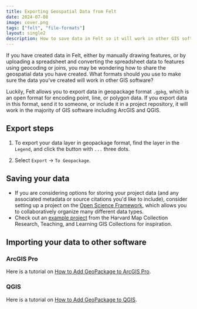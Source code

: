 ```yaml
---
title: Exporting Geospatial Data from Felt
date: 2024-07-08
image: cover.png
tags: ["felt", "file-formats"]
layout: single2
description: How to save data in Felt so it will work in other GIS software, such as QGIS and ArcGIS Pro.
---
```


If you have created data in Felt, either by manually drawing features, or by uploading a spreadsheet and converting the spreadsheet data to features using geocoding or joins, you may be wondering how to share the geospatial data you have created. What formats should you use to make sure the data you've created will work in other GIS software?

Luckily, Felt allows you to export data in geopackage format `.gpkg`, which is an open format for encoding point, line, or polygon data. If you export data in this format, send it to someone, or include it in a project repository, it will work in the majority of GIS software including ArcGIS and QGIS.

## Export steps

1. To export your data layer in geopackage format, find the layer in the `Legend`, and click the button with `...` three dots. 

2. Select `Export` → `To Geopackage`.


## Saving your data

- If you are considering options for storing your project data (and any associated metadata or source citations you'd like to include), consider setting up a project on the [Open Science Framework](https://library.harvard.edu/services-tools/open-science-framework), which allows you to collaboratively organize many different data types. 
- Check out an [example project](https://osf.io/9jg2u/) from the Harvard Map Collection Research, Teaching, and Learning GIS Collections for inspiration.

## Importing your data to other software

### ArcGIS Pro

Here is a tutorial on [How to Add GeoPackage to ArcGIS Pro](https://learn.openwaterfoundation.org/owf-learn-geopackage/using-geopackage/arcgis/).

### QGIS

Here is a tutorial on [How to Add GeoPackage to QGIS](https://docs.qgis.org/3.34/en/docs/training_manual/basic_map/preparation.html).